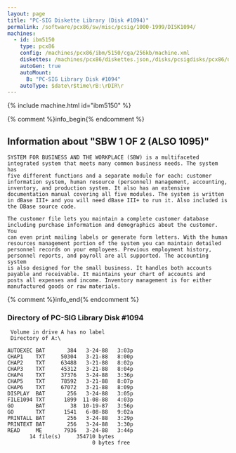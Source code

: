 ```yaml
---
layout: page
title: "PC-SIG Diskette Library (Disk #1094)"
permalink: /software/pcx86/sw/misc/pcsig/1000-1999/DISK1094/
machines:
  - id: ibm5150
    type: pcx86
    config: /machines/pcx86/ibm/5150/cga/256kb/machine.xml
    diskettes: /machines/pcx86/diskettes.json,/disks/pcsigdisks/pcx86/diskettes.json
    autoGen: true
    autoMount:
      B: "PC-SIG Library Disk #1094"
    autoType: $date\r$time\rB:\rDIR\r
---
```


{% include machine.html id="ibm5150" %}

{% comment %}info_begin{% endcomment %}

## Information about "SBW 1 OF 2 (ALSO 1095)"

    SYSTEM FOR BUSINESS AND THE WORKPLACE (SBW) is a multifaceted
    integrated system that meets many common business needs. The system has
    five different functions and a separate module for each: customer
    information system, human resource (personnel) management, accounting,
    inventory, and production system. It also has an extensive
    documentation manual covering all five modules. The system is written
    in dBase III+ and you will need dBase III+ to run it. Also included is
    the DBase source code.
    
    The customer file lets you maintain a complete customer database
    including purchase information and demographics about the customer. You
    can even print mailing labels or generate form letters. With the human
    resources management portion of the system you can maintain detailed
    personnel records on your employees. Previous employment history,
    personnel reports, and payroll are all supported. The accounting system
    is also designed for the small business. It handles both accounts
    payable and receivable. It maintains your chart of accounts and
    posts all expenses and income. Inventory management is for either
    manufactured goods or raw materials.
{% comment %}info_end{% endcomment %}


### Directory of PC-SIG Library Disk #1094

     Volume in drive A has no label
     Directory of A:\

    AUTOEXEC BAT       384   3-24-88   3:03p
    CHAP1    TXT     50304   3-21-88   8:00p
    CHAP2    TXT     63488   3-21-88   8:02p
    CHAP3    TXT     45312   3-21-88   8:04p
    CHAP4    TXT     37376   3-24-88   3:36p
    CHAP5    TXT     78592   3-21-88   8:07p
    CHAP6    TXT     67072   3-21-88   8:09p
    DISPLAY  BAT       256   3-24-88   3:05p
    FILE1094 TXT      1899  11-08-88   4:03p
    GO       BAT        38  10-19-87   3:56p
    GO       TXT      1541   6-08-88   9:02a
    PRINTALL BAT       256   3-24-88   3:29p
    PRINTEXT BAT       256   3-24-88   3:30p
    READ     ME       7936   3-24-88   3:44p
           14 file(s)     354710 bytes
                               0 bytes free
